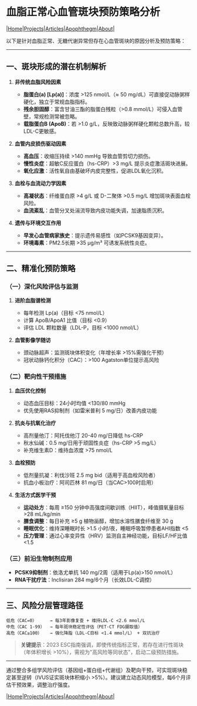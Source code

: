 # 血脂正常心血管斑块预防策略分析

|[Home](/README.md)|[Projects](/projects.md)|[Articles](/articles.md)|[Apophthegm](/apophthegm.md)|[About](/about.md)|

以下是针对血脂正常、无糖代谢异常但存在心血管斑块的原因分析及预防策略：

---

## **一、斑块形成的潜在机制解析**
1. **非传统血脂风险因素**  
   - **脂蛋白(a) [Lp(a)]**：浓度 >125 nmol/L（≈ 50 mg/dL）可直接促动脉粥样硬化，独立于常规血脂指标。  
   - **残余胆固醇**：富含甘油三酯的脂蛋白残粒（>0.8 mmol/L）可侵入血管壁，常规检测常被忽略。  
   - **载脂蛋白B (ApoB)**：若 >1.0 g/L，反映致动脉粥样硬化颗粒总数升高，较LDL-C更敏感。

2. **血管内皮损伤驱动因素**  
   - **高血压**：收缩压持续 >140 mmHg 导致血管剪切力损伤。  
   - **慢性炎症**：超敏C反应蛋白（hs-CRP）>3 mg/L 提示炎症激活斑块进展。  
   - **氧化应激**：活性氧自由基破坏内皮完整性，促进LDL氧化沉积。

3. **血栓与血流动力学因素**  
   - **高凝状态**：纤维蛋白原 >4 g/L 或 D-二聚体 >0.5 mg/L 增加斑块表面血栓风险。  
   - **血流紊乱**：血管分叉处湍流导致内皮功能失调，加速脂质沉积。

4. **遗传与环境交互作用**  
   - **早发心血管病家族史**：提示遗传易感性（如PCSK9基因变异）。  
   - **环境毒素**：PM2.5长期 >35 μg/m³ 可诱发系统性炎症。

---

## **二、精准化预防策略**
### **（一）深化风险评估与监测**
1. **进阶血脂谱检测**  
   - 每年检测 Lp(a)（目标 <75 nmol/L）  
   - 计算 ApoB/ApoA1 比值（目标 <0.9）  
   - 评估 LDL 颗粒数量（LDL-P，目标 <1000 nmol/L）

2. **血管影像学随访**  
   - 颈动脉超声：监测斑块体积变化（年增长率 >15%需强化干预）  
   - 冠状动脉钙化积分（CAC）：>100 Agatston单位提示高风险

### **（二）靶向性干预措施**
1. **血压优化控制**  
   - 动态血压目标：24小时均值 <130/80 mmHg  
   - 优先使用RAS抑制剂（如雷米普利 5 mg/日）改善内皮功能

2. **抗炎与抗氧化治疗**  
   - 高剂量他汀：阿托伐他汀 20-40 mg/日降低 hs-CRP  
   - 秋水仙碱：0.5 mg/日用于顽固性炎症（hs-CRP >5 mg/L）  
   - 补充维生素D：维持血浓度 >75 nmol/L

3. **血栓预防**  
   - 低剂量抗凝：利伐沙班 2.5 mg bid（适用于高血栓风险者）  
   - 抗血小板治疗：阿司匹林 81 mg/日（当CAC>100时启用）

4. **生活方式医学干预**  
   - **运动处方**：每周 ≥150 分钟中高强度间歇训练（HIIT），峰值摄氧量目标 >28 mL/kg/min  
   - **膳食调整**：每日补充 ≥5 g 植物甾醇，增加水溶性膳食纤维至 30 g  
   - **睡眠优化**：维持深睡眠时长 >1.5 小时/夜，睡眠呼吸暂停患者AHI指数 <5  
   - **压力管理**：通过心率变异性（HRV）监测自主神经功能，目标LF/HF比值 <1.5

### **（三）前沿生物制剂应用**
- **PCSK9抑制剂**：依洛尤单抗 140 mg/2周（适用于Lp(a)>150 nmol/L）  
- **RNA干扰疗法**：Inclisiran 284 mg/6个月（长效LDL-C调控）

---

## **三、风险分层管理路径**
```text
低危（CAC=0）     → 每3年影像复查 + 维持LDL-C <2.6 mmol/L
中危（CAC 1-99）  → 每年斑块稳定性评估（PET-CT FDG摄取值） 
高危（CAC≥100）   → 强化降脂（LDL-C目标 <1.4 mmol/L） + 双抗治疗
```

> **关键提示**：2023 ESC指南强调，即使传统指标正常，若存在进行性斑块（年体积增长 >10%），需视为"高风险等同状态"，启动二级预防措施。

---

通过整合多组学风险评估（基因组+蛋白组+代谢组）及靶向干预，可实现斑块稳定甚至逆转（IVUS证实斑块体积缩小 >5%）。建议建立动态风险模型，每6个月评估干预效果，调整治疗强度。

|[Home](/README.md)|[Projects](/projects.md)|[Articles](/articles.md)|[Apophthegm](/apophthegm.md)|[About](/about.md)|